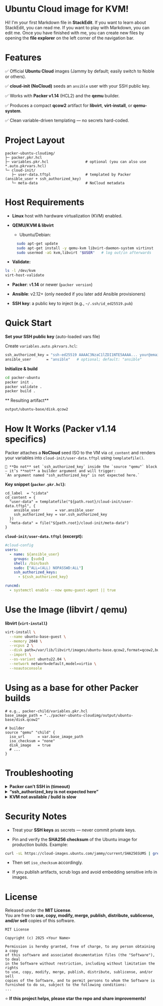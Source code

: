 # Ubuntu Cloud image for KVM!

Hi! I'm your first Markdown file in **StackEdit**. If you want to learn about StackEdit, you can read me. If you want to play with Markdown, you can edit me. Once you have finished with me, you can create new files by opening the **file explorer** on the left corner of the navigation bar.


# Features


✅ Official **Ubuntu Cloud** images (Jammy by default; easily switch to Noble or others).
    
✅ **cloud-init (NoCloud)** seeds an `ansible` user with your SSH public key.
    
✅ Works with **Packer v1.14** (HCL2) and the **qemu** builder.
    
✅ Produces a compact **qcow2** artifact for **libvirt**, **virt-install**, or **qemu-system**.
    
✅ Clean variable-driven templating — no secrets hard-coded.


# Project Layout

```hcl
packer-ubuntu-cloudimg/
├─ packer.pkr.hcl
├─ variables.pkr.hcl                 # optional (you can also use *.auto.pkrvars.hcl)
└─ cloud-init/
   ├─ user-data.tftpl                # templated by Packer (ansible_user + ssh_authorized_key)
   └─ meta-data                      # NoCloud metadata
```

# Host Requirements

-   **Linux** host with hardware virtualization (KVM) enabled.
    
-   **QEMU/KVM & libvirt**
    
    -   Ubuntu/Debian:
    ``` sh
	  sudo apt-get update
	  sudo apt-get install -y qemu-kvm libvirt-daemon-system virtinst
	  sudo usermod -aG kvm,libvirt "$USER"   # log out/in afterwards

    ```
   -   **Validate:**
   ``` sh
   ls -l /dev/kvm
   virt-host-validate

   ```
-   **Packer**: v**1.14** or newer (`packer version`)
    
-   **Ansible**: v2.12+ (only needed if you later add Ansible provisioners)
    
-   **SSH key**: a public key to inject (e.g., `~/.ssh/id_ed25519.pub`)


# Quick Start

**Set your SSH public key** (auto-loaded vars file)

Create `variables.auto.pkrvars.hcl`:
```bash
ssh_authorized_key = "ssh-ed25519 AAAAC3NzaC1lZDI1NTE5AAAA... your@email"
ansible_user       = "ansible"   # optional; default: "ansible"
```
**Initialize & build**
```bash
cd packer-ubuntu
packer init .
packer validate .
packer build .

```
** Resulting artifact**
```bash
output/ubuntu-base/disk.qcow2
```

# How It Works (Packer v1.14 specifics)
Packer attaches a **NoCloud** seed ISO to the VM via `cd_content` and renders your variables into `cloud-init/user-data.tftpl` using `templatefile()`.
```
🔴 **Do not** set `ssh_authorized_key` inside the `source "qemu"` block — it’s **not** a builder argument and will trigger:  
`An argument named "ssh_authorized_key" is not expected here.`
```
**Key snippet (`packer.pkr.hcl`):**
```hcl
cd_label  = "cidata"
cd_content = {
  "user-data" = templatefile("${path.root}/cloud-init/user-data.tftpl", {
    ansible_user       = var.ansible_user
    ssh_authorized_key = var.ssh_authorized_key
  })
  "meta-data" = file("${path.root}/cloud-init/meta-data")
}
```
**`cloud-init/user-data.tftpl` (excerpt):**
```yaml
#cloud-config
users:
  - name: ${ansible_user}
    groups: [sudo]
    shell: /bin/bash
    sudo: ["ALL=(ALL) NOPASSWD:ALL"]
    ssh_authorized_keys:
      - ${ssh_authorized_key}

runcmd:
  - systemctl enable --now qemu-guest-agent || true
```

# Use the Image (libvirt / qemu)
**libvirt (`virt-install`)**
```bash
virt-install \
  --name ubuntu-base-guest \
  --memory 2048 \
  --vcpus 2 \
  --disk path=/var/lib/libvirt/images/ubuntu-base.qcow2,format=qcow2,bus=virtio \
  --import \
  --os-variant ubuntu22.04 \
  --network network=default,model=virtio \
  --noautoconsole
```

# Using as a base for other Packer builds
```hcl
# e.g., packer-child/variables.pkr.hcl
base_image_path = "../packer-ubuntu-cloudimg/output/ubuntu-base/disk.qcow2"

# builder
source "qemu" "child" {
  iso_url      = var.base_image_path
  iso_checksum = "none"
  disk_image   = true
  # ...
}
```

# Troubleshooting
<details> <summary><strong>Packer can’t SSH in (timeout)</strong></summary>

-   Check cloud-init logs: `/var/log/cloud-init.log`, `/var/log/cloud-init-output.log`
    
-   Ensure your **public key** in `variables.auto.pkrvars.hcl` matches the private key used by your SSH agent.
    
-   Increase `ssh_timeout` and `ssh_handshake_attempts` in the builder if your host is slow.
    

</details> <details> <summary><strong>“ssh_authorized_key is not expected here”</strong></summary>

You placed `ssh_authorized_key` inside the `source "qemu"` block.  
Remove it there — set it as a **variable**, and reference it only inside `templatefile(...)` for `cd_content`.

</details> <details> <summary><strong>KVM not available / build is slow</strong></summary>

-   Ensure virtualization is enabled in BIOS/UEFI.
    
-   Verify `/dev/kvm` exists and your user is in `kvm` and `libvirt` groups (log out/in after adding).
    

</details>

# Security Notes
-   Treat your **SSH keys** as secrets — never commit private keys.
    
-   Pin and verify the **SHA256 checksum** of the Ubuntu image for production builds. Example:
```sh
curl -sL https://cloud-images.ubuntu.com/jammy/current/SHA256SUMS | grep server-cloudimg-amd64.img

```
-   Then set `iso_checksum` accordingly.
    
-   If you publish artifacts, scrub logs and avoid embedding sensitive info in images.

# License
Released under the **MIT License**.  
You are free to **use, copy, modify, merge, publish, distribute, sublicense, and/or sell** copies of this software.
```vbnet
MIT License

Copyright (c) 2025 <Your Name>

Permission is hereby granted, free of charge, to any person obtaining a copy
of this software and associated documentation files (the "Software"), to deal
in the Software without restriction, including without limitation the rights
to use, copy, modify, merge, publish, distribute, sublicense, and/or sell
copies of the Software, and to permit persons to whom the Software is
furnished to do so, subject to the following conditions:
...
```

⭐ **If this project helps, please star the repo and share improvements!**
